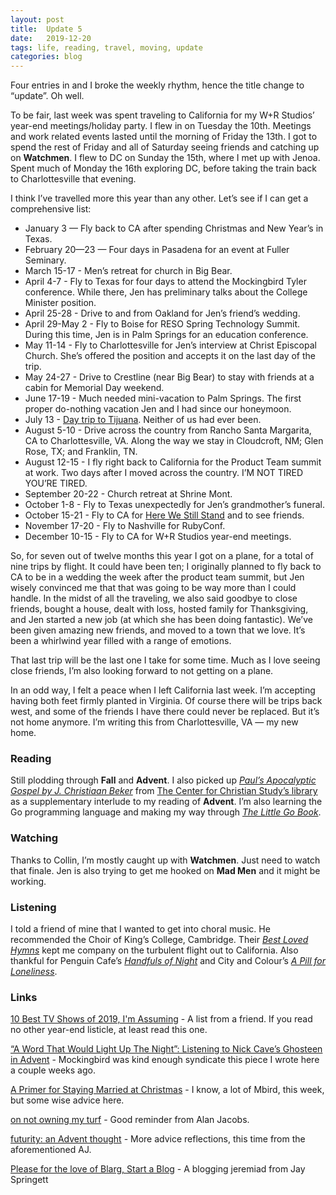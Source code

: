 ```yaml
---
layout: post
title:  Update 5
date:   2019-12-20
tags: life, reading, travel, moving, update
categories: blog
---
```

Four entries in and I broke the weekly rhythm, hence the title change to “update”. Oh well.

To be fair, last week was spent traveling to California for my W+R Studios’ year-end meetings/holiday party. I flew in on Tuesday the 10th. Meetings and work related events lasted until the morning of Friday the 13th. I got to spend the rest of Friday and all of Saturday seeing friends and catching up on **Watchmen**. I flew to DC on Sunday the 15th, where I met up with Jenoa. Spent much of Monday the 16th exploring DC, before taking the train back to Charlottesville that evening.

I think I’ve travelled more this year than any other. Let’s see if I can get a comprehensive list:

* January 3 — Fly back to CA after spending Christmas and New Year’s in Texas.
* February 20—23 — Four days in Pasadena for an event at Fuller Seminary.
* March 15-17 - Men’s retreat for church in Big Bear.
* April 4-7 - Fly to Texas for four days to attend the Mockingbird Tyler conference. While there, Jen has preliminary talks about the College Minister position.
* April 25-28 - Drive to and from Oakland for Jen’s friend’s wedding.
* April 29-May 2 - Fly to Boise for RESO Spring Technology Summit. During this time, Jen is in Palm Springs for an education conference.
* May 11-14 - Fly to Charlottesville for Jen’s interview at Christ Episcopal Church. She’s offered the position and accepts it on the last day of the trip.
* May 24-27 - Drive to Crestline (near Big Bear) to stay with friends at a cabin for Memorial Day weekend.
* June 17-19 - Much needed mini-vacation to Palm Springs. The first proper do-nothing vacation Jen and I had since our honeymoon.
* July 13 - [Day trip to Tijuana](http://www.jenoasaplin.com/2019/07/tijuana-day-trip.html). Neither of us had ever been.
* August 5-10 - Drive across the country from Rancho Santa Margarita, CA to Charlottesville, VA. Along the way we stay in Cloudcroft, NM; Glen Rose, TX; and Franklin, TN.
* August 12-15 - I fly right back to California for the Product Team summit at work. Two days after I moved across the country. I’M NOT TIRED YOU’RE TIRED.
* September 20-22 - Church retreat at Shrine Mont.
* October 1-8 - Fly to Texas unexpectedly for Jen’s grandmother’s funeral.
* October 15-21 - Fly to CA for [Here We Still Stand](https://www.herewestillstand.org/) and to see friends.
* November 17-20 - Fly to Nashville for RubyConf.
* December 10-15 - Fly to CA for W+R Studios year-end meetings.

So, for seven out of twelve months this year I got on a plane, for a total of nine trips by flight. It could have been ten; I originally planned to fly back to CA to be in a wedding the week after the product team summit, but Jen wisely convinced me that that was going to be way more than I could handle. In the midst of all the traveling, we also said goodbye to close friends, bought a house, dealt with loss, hosted family for Thanksgiving, and Jen started a new job (at which she has been doing fantastic). We’ve been given amazing new friends, and moved to a town that we love. It’s been a whirlwind year filled with a range of emotions.

That last trip will be the last one I take for some time. Much as I love seeing close friends, I’m also looking forward to not getting on a plane.

In an odd way, I felt a peace when I left California last week. I’m accepting having both feet firmly planted in Virginia. Of course there will be trips back west, and some of the friends I have there could never be replaced. But it’s not home anymore. I’m writing this from Charlottesville, VA — my new home.

### Reading

Still plodding through **Fall** and **Advent**. I also picked up [*Paul’s Apocalyptic Gospel by J. Christiaan Beker*](https://www.goodreads.com/book/show/1479510.Paul_s_Apocalyptic_Gospel) from [The Center for Christian Study’s library](https://www.studycenter.net/) as a supplementary interlude to my reading of **Advent**. I’m also learning the Go programming language and making my way through [*The Little Go Book*](https://www.openmymind.net/assets/go/go.pdf).

### Watching

Thanks to Collin, I’m mostly caught up with **Watchmen**. Just need to watch that finale. Jen is also trying to get me hooked on **Mad Men** and it might be working.

### Listening

I told a friend of mine that I wanted to get into choral music. He recommended the Choir of King’s College, Cambridge. Their [*Best Loved Hymns*](https://open.spotify.com/album/4gOUkLyEUCTuv3KEv3WlHf?si=EVbJRhAKRb2xAe5Qcsp6OA) kept me company on the turbulent flight out to California. Also thankful for Penguin Cafe’s [*Handfuls of Night*](https://open.spotify.com/album/6YKbZ2ElHolhYuPeNaGN5x?si=735yq27nQZW3LuX_CDcEBw) and City and Colour’s [*A Pill for Loneliness*](https://open.spotify.com/album/1JaCRg0kiQCxm2jxIby648?si=LGYY2XkyQfay4KHbGVYxWg).

### Links

[10 Best TV Shows of 2019, I'm Assuming](https://mbird.com/2019/12/10-best-tv-shows-of-2019-im-assuming/) - A list from a friend. If you read no other year-end listicle, at least read this one.

[“A Word That Would Light Up The Night”: Listening to Nick Cave’s Ghosteen in Advent](https://mbird.com/2019/12/a-word-that-would-light-up-the-night-listening-to-nick-caves-ghosteen-in-advent/) - Mockingbird was kind enough syndicate this piece I wrote here a couple weeks ago.

[A Primer for Staying Married at Christmas](https://mbird.com/2019/12/a-primer-for-staying-married-at-christmas/) - I know, a lot of Mbird, this week, but some wise advice here.

[on not owning my turf](https://blog.ayjay.org/on-not-owning-my-turf/) - Good reminder from Alan Jacobs.

[futurity: an Advent thought](https://blog.ayjay.org/futurity-an-advent-thought/) - More advice reflections, this time from the aforementioned AJ.

[Please for the love of Blarg, Start a Blog](https://thejaymo.net/2019/12/14/114-please-for-the-love-of-blarg-start-a-blog/) - A blogging jeremiad from Jay Springett